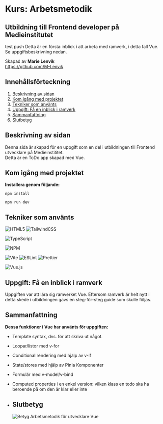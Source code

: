 # Kurs: Arbetsmetodik

## Utbildning till Frontend developer på Medieinstitutet

test push Detta är en första inblick i att arbeta med ramverk, i detta fall Vue. Se uppgiftsbeskrivning nedan.

Skapad av **Marie Lenvik** <br> https://github.com/M-Lenvik

## Innehållsförteckning

1. [Beskrivning av sidan](#beskrivning-av-sidan)
2. [Kom igång med projektet](#kom-igång-med-projektet)
3. [Tekniker som använts](#tekniker-som-använts)
4. [Uppgift: Få en inblick i ramverk](#uppgift-få-en-inblick-i-ramverk)
5. [Sammanfattning](#sammanfattning)
6. [Slutbetyg](#slutbetyg)

## Beskrivning av sidan

<p>Denna sida är skapad för en uppgift som en del i utbildningen till Frontend utvecklare på Medieinstititet. <br>
Detta är en ToDo app skapad med Vue.</p>

## Kom igång med projektet

**Installera genom följande:**

```
npm install
```

```
npm run dev
```

## Tekniker som använts

![HTML5](https://img.shields.io/badge/html5-%23E34F26.svg?style=for-the-badge&logo=html5&logoColor=white) ![TailwindCSS](https://img.shields.io/badge/tailwindcss-%2338B2AC.svg?style=for-the-badge&logo=tailwind-css&logoColor=white)

![TypeScript](https://img.shields.io/badge/typescript-%23007ACC.svg?style=for-the-badge&logo=typescript&logoColor=white)

![NPM](https://img.shields.io/badge/NPM-%23CB3837.svg?style=for-the-badge&logo=npm&logoColor=white)

![Vite](https://img.shields.io/badge/vite-%23646CFF.svg?style=for-the-badge&logo=vite&logoColor=white) ![ESLint](https://img.shields.io/badge/ESLint-4B3263?style=for-the-badge&logo=eslint&logoColor=white) ![Prettier](https://img.shields.io/badge/prettier-%23F7B93E.svg?style=for-the-badge&logo=prettier&logoColor=black)

![Vue.js](https://img.shields.io/badge/vuejs-%2335495e.svg?style=for-the-badge&logo=vuedotjs&logoColor=%234FC08D)

## Uppgift: Få en inblick i ramverk

<p>Uppgiften var att lära sig ramverket Vue. Eftersom ramverk är helt nytt i detta skede i utbildningen gavs en steg-för-steg guide som skulle följas.

## Sammanfattning

**Dessa funktioner i Vue har använts för uppgiften:** <br>

- Template syntax, dvs. för att skriva ut något.
- Loopar/listor med v-for
- Conditional rendering med hjälp av v-if
- State/stores med hjälp av Pinia Komponenter
- Formulär med v-model/v-bind
- Computed properties i en enkel version: vilken klass en todo ska ha beroende på om den är klar eller inte

- ## Slutbetyg
  ![Betyg Arbetsmetodik för utvecklare Vue](https://github.com/user-attachments/assets/df6f634a-4a4c-4bcf-95f5-a616c369786d)
